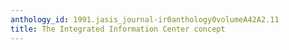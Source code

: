 ```yaml
---
anthology_id: 1991.jasis_journal-ir0anthology0volumeA42A2.11
title: The Integrated Information Center concept
---
```

